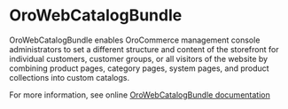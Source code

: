 # OroWebCatalogBundle

OroWebCatalogBundle enables OroCommerce management console administrators to set a different structure and content of the storefront for individual customers, customer groups, or all visitors of the website by combining product pages, category pages, system pages, and product collections into custom catalogs.

For more information, see online [OroWebCatalogBundle documentation](https://doc.oroinc.com/bundles/commerce/WebCatalogBundle/)